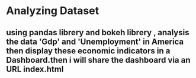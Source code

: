 # Analyzing Dataset 
## using pandas librery and bokeh librery , analysis the data  'Gdp' and 'Unemployment' in America then display these economic indicators in a Dashboard.then i will share the dashboard via an URL index.html

